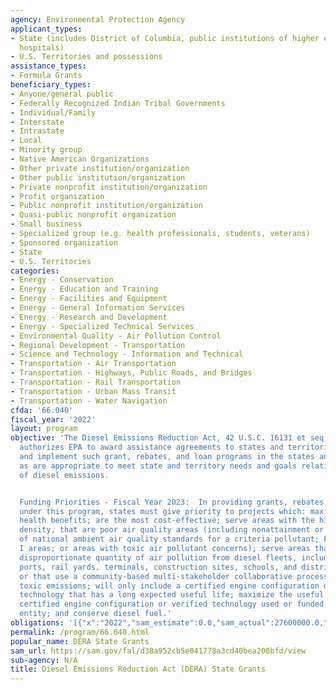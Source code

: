 ```yaml
---
agency: Environmental Protection Agency
applicant_types:
- State (includes District of Columbia, public institutions of higher education and
  hospitals)
- U.S. Territories and possessions
assistance_types:
- Formula Grants
beneficiary_types:
- Anyone/general public
- Federally Recognized Indian Tribal Governments
- Individual/Family
- Interstate
- Intrastate
- Local
- Minority group
- Native American Organizations
- Other private institution/organization
- Other public institution/organization
- Private nonprofit institution/organization
- Profit organization
- Public nonprofit institution/organization
- Quasi-public nonprofit organization
- Small business
- Specialized group (e.g. health professionals, students, veterans)
- Sponsored organization
- State
- U.S. Territories
categories:
- Energy - Conservation
- Energy - Education and Training
- Energy - Facilities and Equipment
- Energy - General Information Services
- Energy - Research and Development
- Energy - Specialized Technical Services
- Environmental Quality - Air Pollution Control
- Regional Development - Transportation
- Science and Technology - Information and Technical
- Transportation - Air Transportation
- Transportation - Highways, Public Roads, and Bridges
- Transportation - Rail Transportation
- Transportation - Urban Mass Transit
- Transportation - Water Navigation
cfda: '66.040'
fiscal_year: '2022'
layout: program
objective: 'The Diesel Emissions Reduction Act, 42 U.S.C. 16131 et seq., as amended,
  authorizes EPA to award assistance agreements to states and territories to develop
  and implement such grant, rebates, and loan programs in the states and territories
  as are appropriate to meet state and territory needs and goals relating to the reduction
  of diesel emissions.


  Funding Priorities - Fiscal Year 2023:  In providing grants, rebates, and loans
  under this program, states must give priority to projects which: maximize public
  health benefits; are the most cost-effective; serve areas with the highest population
  density, that are poor air quality areas (including nonattainment or maintenance
  of national ambient air quality standards for a criteria pollutant; Federal Class
  I areas; or areas with toxic air pollutant concerns); serve areas that receive a
  disproportionate quantity of air pollution from diesel fleets, including truck stops,
  ports, rail yards, terminals, construction sites, schools, and distribution centers
  or that use a community-based multi-stakeholder collaborative process to reduce
  toxic emissions; will only include a certified engine configuration or verified
  technology that has a long expected useful life; maximize the useful life of any
  certified engine configuration or verified technology used or funded by the eligible
  entity; and conserve diesel fuel.'
obligations: '[{"x":"2022","sam_estimate":0.0,"sam_actual":27600000.0,"usa_spending_actual":19598174.0},{"x":"2023","sam_estimate":30000000.0,"sam_actual":0.0,"usa_spending_actual":4852214.0},{"x":"2024","sam_estimate":45000000.0,"sam_actual":0.0,"usa_spending_actual":0.0}]'
permalink: /program/66.040.html
popular_name: DERA State Grants
sam_url: https://sam.gov/fal/d38a952cb5e041778a3cd40bea200bfd/view
sub-agency: N/A
title: Diesel Emissions Reduction Act (DERA) State Grants
---
```

